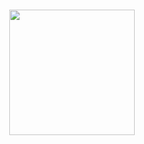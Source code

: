 
###

<div align="center">
  <img height="220" src="https://github.com/user-attachments/assets/4f6cc234-8bb5-4352-9204-aa93595b7af8" />
</div>


